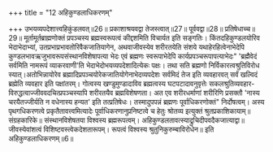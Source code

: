 +++
title = "12 अहिकुण्डलाधिकरणम्"

+++
उभयव्यपदेशात्त्वहिकुंडलवत्॥26॥ प्रकाशाश्रयवद्वा तेजस्त्वात्॥27॥ पूर्ववद्वा॥28॥ प्रतिषेधाच्च॥29॥ मूर्तामूर्तब्राह्मणोक्तं प्रपञ्चस्य ब्रह्मस्वरूपत्वं कीद्दशमिति विचार्यत इति सङ्गतिः। किंतदहिकुण्डलयोरिव भेदाभेदाभ्यां, उतप्रभाप्रभावतोरिवैकजातियागेन, अथवाजीवस्येव शरीरतयेति संशये यथाहेरहित्वेनाभेदेपि कुण्डलभावऋजुभावरूपसंस्थानविशेषापत्या भेदः एवं ब्रह्मणः स्वरूपाभेदेपि कार्यप्रपञ्चरूपापत्याभेदः" 'ब्रह्मैवेदं सर्वमिति नामरूपं व्याकरवाणी'ति भेदाभेदोभयव्यपदेशादित्येकः पक्षः। तथा सति ब्रह्मणो निर्विकारत्वश्रुतिविरोध स्यात्।अतोभिन्नायोरेव ब्रह्मादिप्रपञ्चयोरेकजातियोगेनाभेदव्यपदेशः सर्वमिदं तेज इति व्यवहारवत् सर्वं खल्विदं ब्रह्मेति व्यवहार इति पक्षांतरम्। गोत्वस्य खण्डुमुण्डादाविव ब्रह्मत्वस्य घटपटादावनुवृत्तेः सकलश्रुतिव्यवहार- विरुद्धत्वाज्जीववदचित्प्रपञ्चस्यापि शरीरतयैव ब्रह्मविशेषणता। अत एव शरीरधर्माणां शरीरिणि प्रसक्तौ 'नास्य चरयैतज्जीर्यति न वधेनास्य हन्यत' इति तत्प्रतिषेधः। तस्मादुपपन्नं ब्रह्मणः पूर्वाधिकरणोक्तं" निर्दोषत्वम्। अस्य पृथगधिकरणत्वे प्रकृतैतावत्त्वमित्यादेः पूर्वाधिकरणानुप्रनिष्टत्वे च हेतुः श्रोतव्य इत्युक्तं श्रुतप्रकाशिकायाम्॥ संग्रहकारिके॥ संस्थानविशेषतया विश्वस्य ब्रह्मरूपत्वम्। अहिकुण्डलतावत्स्याद्रुचिदीपवदैकजात्याद्वा॥ जीवस्येवांशत्वं विशिष्टवस्त्वेकदेशतारूपम्। रूपत्वं विश्वस्य श्रुतुनिकुरुम्बाविरोधेन॥ इति अहिकुण्डलाधिकरणम्॥6॥
